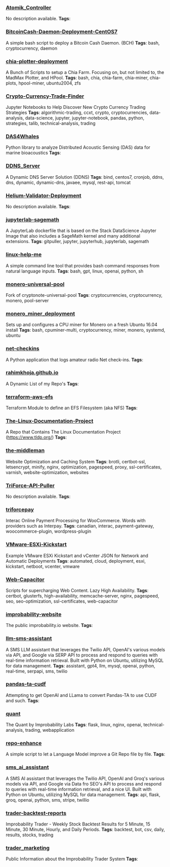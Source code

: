 ### [Atomik_Controller](https://github.com/rahimkhoja/Atomik_Controller)
No description available.
**Tags**: 

### [BitcoinCash-Daemon-Deployment-CentOS7](https://github.com/rahimkhoja/BitcoinCash-Daemon-Deployment-CentOS7)
A simple bash script to deploy a Bitcoin Cash Daemon. (BCH)
**Tags**: bash, cryptocurrency, daemon

### [chia-plotter-deployment](https://github.com/rahimkhoja/chia-plotter-deployment)
A Bunch of Scripts to setup a Chia Farm. Focusing on, but not limited to, the MadMax Plotter, and HPool.
**Tags**: bash, chia, chia-farm, chia-miner, chia-plots, hpool-miner, ubuntu2004, zfs

### [Crypto-Currency-Trade-Finder](https://github.com/rahimkhoja/Crypto-Currency-Trade-Finder)
Jupyter Notebooks to Help Discover New Crypto Currency Trading Strategies 
**Tags**: algorithmic-trading, ccxt, crypto, cryptocurrencies, data-analysis, data-science, jupyter, jupyter-notebook, pandas, python, strategies, talib, technical-analysis, trading

### [DAS4Whales](https://github.com/rahimkhoja/DAS4Whales)
Python library to analyze Distributed Acoustic Sensing (DAS) data for marine bioacoustics
**Tags**: 

### [DDNS_Server](https://github.com/rahimkhoja/DDNS_Server)
A Dynamic DNS Server Solution (DDNS)
**Tags**: bind, centos7, cronjob, ddns, dns, dynamic, dynamic-dns, javaee, mysql, rest-api, tomcat

### [Helium-Validator-Deployment](https://github.com/rahimkhoja/Helium-Validator-Deployment)
No description available.
**Tags**: 

### [jupyterlab-sagemath](https://github.com/rahimkhoja/jupyterlab-sagemath)
A JupyterLab dockerfile that is based on the Stack DataScience Jupyter Image that also includes a SageMath kernel and many additional extensions.
**Tags**: gitpuller, jupyter, jupyterhub, jupyterlab, sagemath

### [linux-help-me](https://github.com/rahimkhoja/linux-help-me)
A simple command line tool that provides bash command responses from natural language inputs.
**Tags**: bash, gpt, linux, openai, python, sh

### [monero-universal-pool](https://github.com/rahimkhoja/monero-universal-pool)
Fork of cryptonote-universal-pool
**Tags**: cryptocurrencies, cryptocurrency, monero, pool-server

### [monero_miner_deployment](https://github.com/rahimkhoja/monero_miner_deployment)
Sets up and configures a CPU miner for Monero on a fresh Ubuntu 16.04 install
**Tags**: bash, cpuminer-multi, cryptocurrency, miner, monero, systemd, ubuntu

### [net-checkins](https://github.com/rahimkhoja/net-checkins)
A Python application that logs amateur radio Net check-ins.
**Tags**: 

### [rahimkhoja.github.io](https://github.com/rahimkhoja/rahimkhoja.github.io)
A Dynamic List of my Repo's
**Tags**: 

### [terraform-aws-efs](https://github.com/rahimkhoja/terraform-aws-efs)
Terraform Module to define an EFS Filesystem (aka NFS)
**Tags**: 

### [The-Linux-Documentation-Project](https://github.com/rahimkhoja/The-Linux-Documentation-Project)
A Repo that Contains The Linux Documentation Project (https://www.tldp.org/)
**Tags**: 

### [the-middleman](https://github.com/rahimkhoja/the-middleman)
Website Optimization and Caching System
**Tags**: brotli, certbot-ssl, letsencrypt, minify, nginx, optimization, pagespeed, proxy, ssl-certificates, varnish, website-optimization, websites

### [TriForce-API-Puller](https://github.com/rahimkhoja/TriForce-API-Puller)
No description available.
**Tags**: 

### [triforcepay](https://github.com/rahimkhoja/triforcepay)
Interac Online Payment Processing for WooCommerce. Words with providers such as Interpay.
**Tags**: canadian, interac, payment-gateway, woocommerce-plugin, wordpress-plugin

### [VMware-ESXi-Kickstart](https://github.com/rahimkhoja/VMware-ESXi-Kickstart)
Example VMware ESXi Kickstart and vCenter JSON for Network and Automatic Deployments
**Tags**: automated, cloud, deployment, esxi, kickstart, netboot, vcenter, vmware

### [Web-Capacitor](https://github.com/rahimkhoja/Web-Capacitor)
Scripts for supercharging Web Content. Lazy High Availability. 
**Tags**: certbot, glusterfs, high-availability, memcache-server, nginx, pagespeed, seo, seo-optimization, ssl-certificates, web-capacitor

### [improbability-website](https://github.com/ImprobabilityLabs/improbability-website)
The public improbability.io website.
**Tags**: 

### [llm-sms-assistant](https://github.com/ImprobabilityLabs/llm-sms-assistant)
A SMS LLM assistant that leverages the Twilio API, OpenAI's various models via API, and Google via SERP API to process and respond to queries with real-time information retrieval. Built with Python on Ubuntu, utilizing MySQL for data management.
**Tags**: assistant, gpt4, llm, mysql, openai, python, real-time, serpapi, sms, twilio

### [pandas-ta-cudf](https://github.com/ImprobabilityLabs/pandas-ta-cudf)
Attempting to get OpenAI and LLama to convert Pandas-TA to use CUDF and such.
**Tags**: 

### [quant](https://github.com/ImprobabilityLabs/quant)
The Quant by Improbability Labs 
**Tags**: flask, linux, nginx, openai, technical-analysis, trading, webapplication

### [repo-enhance](https://github.com/ImprobabilityLabs/repo-enhance)
A simple script to let a Language Model improve a Git Repo file by file. 
**Tags**: 

### [sms_ai_assistant](https://github.com/ImprobabilityLabs/sms_ai_assistant)
A SMS AI assistant that leverages the Twilio API, OpenAI and Groq's various models via API, and Google via Data fro SEO's API to process and respond to queries with real-time information retrieval, and a nice UI. Built with Python on Ubuntu, utilizing MySQL for data management.
**Tags**: api, flask, groq, openai, python, sms, stripe, twillio

### [trader-backtest-reports](https://github.com/ImprobabilityLabs/trader-backtest-reports)
Improbability Trader - Weekly Stock Backtest Results for 5 Minute, 15 Minute, 30 Minute, Hourly, and Daily Periods. 
**Tags**: backtest, bot, csv, daily, results, stocks, trading

### [trader_marketing](https://github.com/ImprobabilityLabs/trader_marketing)
Public Information about the Improbability Trader System
**Tags**: 

